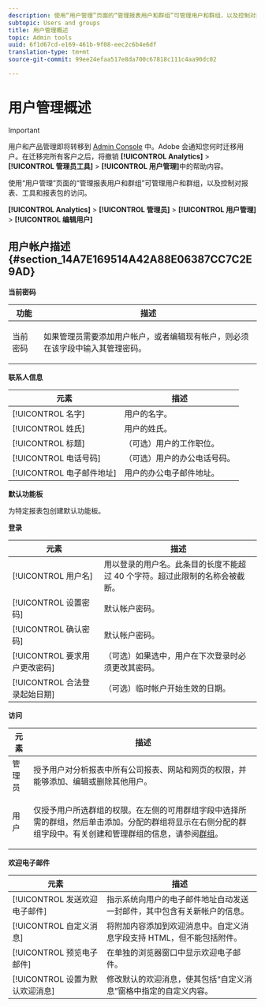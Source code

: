 ```yaml
---
description: 使用“用户管理”页面的“管理报表用户和群组”可管理用户和群组，以及控制对报表、工具和报表包的访问。
subtopic: Users and groups
title: 用户管理概述
topic: Admin tools
uuid: 6f1d67cd-e169-461b-9f08-eec2c6b4e6df
translation-type: tm+mt
source-git-commit: 99ee24efaa517e8da700c67818c111c4aa90dc02

---
```



# 用户管理概述

>[!IMPORTANT]
>
>用户和产品管理即将转移到 [Admin Console](https://helpx.adobe.com/cn/enterprise/using/admin-console.html) 中。Adobe 会通知您何时迁移用户。在迁移完所有客户之后，将撤销 **[!UICONTROL Analytics]** > **[!UICONTROL 管理员工具]** > **[!UICONTROL 用户管理]**&#x200B;中的帮助内容。

使用“用户管理”页面的“管理报表用户和群组”可管理用户和群组，以及控制对报表、工具和报表包的访问。

**[!UICONTROL Analytics]** > **[!UICONTROL 管理员]** > **[!UICONTROL 用户管理]** > **[!UICONTROL 编辑用户]**

## 用户帐户描述 {#section_14A7E169514A42A88E06387CC7C2E9AD}

**当前密码**

<table id="table_91D1FD20C4C1411292252364328677AF"> 
 <thead> 
  <tr> 
   <th colname="col1" class="entry"> 功能 </th> 
   <th colname="col2" class="entry"> 描述 </th> 
  </tr> 
 </thead>
 <tbody> 
  <tr> 
   <td colname="col1"> 当前密码 </td> 
   <td colname="col2"> <p>如果管理员需要添加用户帐户，或者编辑现有帐户，则必须在该字段中输入其管理密码。 </p> </td> 
  </tr> 
 </tbody> 
</table>

**联系人信息**

| 元素 | 描述 |
|---|---|
| [!UICONTROL 名字] | 用户的名字。 |
| [!UICONTROL 姓氏] | 用户的姓氏。 |
| [!UICONTROL 标题] | （可选）用户的工作职位。 |
| [!UICONTROL 电话号码] | （可选）用户的办公电话号码。 |
| [!UICONTROL 电子邮件地址] | 用户的办公电子邮件地址。 |

**默认功能板**

为特定报表包创建默认功能板。

**登录**

| 元素 | 描述 |
|---|---|
| [!UICONTROL 用户名] | 用以登录的用户名。此条目的长度不能超过 40 个字符。超过此限制的名称会被截断。 |
| [!UICONTROL 设置密码] | 默认帐户密码。 |
| [!UICONTROL 确认密码] | 默认帐户密码。 |
| [!UICONTROL 要求用户更改密码] | （可选）如果选中，用户在下次登录时必须更改其密码。 |
| [!UICONTROL 合法登录起始日期] | （可选）临时帐户开始生效的日期。 |

**访问**

<table id="table_5CAF9AAAE7E648B4887CEB7D682292F2"> 
 <thead> 
  <tr> 
   <th colname="col1" class="entry"> 元素 </th> 
   <th colname="col2" class="entry"> 描述 </th> 
  </tr> 
 </thead>
 <tbody> 
  <tr> 
   <td colname="col1"> <span class="wintitle"> 管理员</span> </td> 
   <td colname="col2"> 授予用户对分析报表中所有公司报表、网站和网页的权限，并能够添加、编辑或删除其他用户。 </td> 
  </tr> 
  <tr> 
   <td colname="col1"> <span class="wintitle"> 用户</span> </td> 
   <td colname="col2"> <p> 仅授予用户所选群组的权限。在左侧的<span class="uicontrol">可用群组</span>字段中选择所需的群组，然后单击<span class="uicontrol">添加</span>。分配的群组将显示在右侧<span class="uicontrol">分配的群组</span>字段中。有关创建和管理群组的信息，请参阅<a href="/help/admin/user-management2/c-user-groups/groups.md">群组</a>。 </p> </td> 
  </tr> 
 </tbody> 
</table>

**欢迎电子邮件**

| 元素 | 描述 |
|---|---|
| [!UICONTROL 发送欢迎电子邮件] | 指示系统向用户的电子邮件地址自动发送一封邮件，其中包含有关新帐户的信息。 |
| [!UICONTROL 自定义消息] | 将附加内容添加到欢迎消息中。自定义消息字段支持 HTML，但不能包括附件。 |
| [!UICONTROL 预览电子邮件] | 在单独的浏览器窗口中显示欢迎电子邮件。 |
| [!UICONTROL 设置为默认欢迎消息] | 修改默认的欢迎消息，使其包括“自定义消息”窗格中指定的自定义内容。 |

